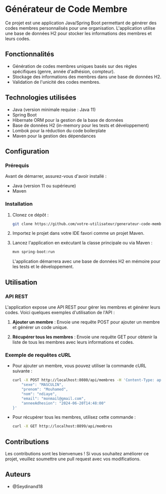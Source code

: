 # Générateur de Code Membre

Ce projet est une application Java/Spring Boot permettant de générer des codes membres personnalisés pour une organisation. L'application utilise une base de données H2 pour stocker les informations des membres et leurs codes.

## Fonctionnalités

- Génération de codes membres uniques basés sur des règles spécifiques (genre, année d'adhésion, compteur).
- Stockage des informations des membres dans une base de données H2.
- Validation de l'unicité des codes membres.

## Technologies utilisées

- Java (version minimale requise : Java 11)
- Spring Boot
- Hibernate ORM pour la gestion de la base de données
- Base de données H2 (in-memory pour les tests et développement)
- Lombok pour la réduction du code boilerplate
- Maven pour la gestion des dépendances

## Configuration

### Prérequis

Avant de démarrer, assurez-vous d'avoir installé :

- Java (version 11 ou supérieure)
- Maven

### Installation

1. Clonez ce dépôt :

   ```bash
   git clone https://github.com/votre-utilisateur/generateur-code-membre.git
   ```

2. Importez le projet dans votre IDE favori comme un projet Maven.

3. Lancez l'application en exécutant la classe principale ou via Maven :

   ```bash
   mvn spring-boot:run
   ```

   L'application démarrera avec une base de données H2 en mémoire pour les tests et le développement.

## Utilisation

### API REST

L'application expose une API REST pour gérer les membres et générer leurs codes. Voici quelques exemples d'utilisation de l'API :

1. **Ajouter un membre** : Envoie une requête POST pour ajouter un membre et générer un code unique.

2. **Récupérer tous les membres** : Envoie une requête GET pour obtenir la liste de tous les membres avec leurs informations et codes.

### Exemple de requêtes cURL

- Pour ajouter un membre, vous pouvez utiliser la commande cURL suivante :

  ```bash
  curl -X POST http://localhost:8080/api/membres -H 'Content-Type: application/json' -d '{
      "sexe": "MASCULIN",
      "prenom": "Mouhamed",
      "nom": "ndiaye",
      "email": "monmail@gmail.com",
      "anneeAdhesion": "2024-06-20T14:48:00"
  }'
  ```

- Pour récupérer tous les membres, utilisez cette commande :

  ```bash
  curl -X GET http://localhost:8899/api/membres
  ```

## Contributions

Les contributions sont les bienvenues ! Si vous souhaitez améliorer ce projet, veuillez soumettre une pull request avec vos modifications.

## Auteurs

- @Seydinand18
